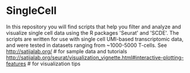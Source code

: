 # SingleCell
In this repository you will find scripts that help you filter and analyze and visualize single cell data using the R packages 'Seurat' and 'SCDE'.
The scripts are written for use with single cell UMI-based transcriptomic data, and were tested in datasets ranging from ~1000-5000 T-cells.
See 
http://satijalab.org/ # for sample data and tutorials
http://satijalab.org/seurat/visualization_vignette.html#interactive-plotting-features # for visualization tips
